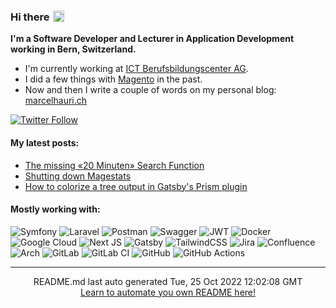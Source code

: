 ### Hi there <img src="https://media.giphy.com/media/hvRJCLFzcasrR4ia7z/giphy.gif" style="width: 18px; margin-left: 5px; position: absolute;">

**I'm a Software Developer and Lecturer in Application Development working in Bern, Switzerland.**

- I'm currently working at [ICT Berufsbildungscenter AG](https://berufsbildungscenter.ch/).
- I did a few things with [Magento](https://magento.marcelhauri.ch) in the past.
- Now and then I write a couple of words on my personal blog: [marcelhauri.ch](https://marcelhauri.ch)

[![Twitter Follow](https://img.shields.io/twitter/follow/mhauri?style=for-the-badge&color=111827&labelColor=111827)](https://twitter.com/mhauri)

#### My latest posts:

 - [The missing «20 Minuten» Search Function](https://marcelhauri.ch/blog/the-missing-20-minuten-search-function)
 - [Shutting down Magestats](https://marcelhauri.ch/blog/shutting-down-magestats)
 - [How to colorize a tree output in Gatsby's Prism plugin](https://marcelhauri.ch/blog/how-to-colorize-a-tree-output-in-gatsbys-prism-plugin)

#### Mostly working with:

![Symfony](https://img.shields.io/badge/symfony-%23000000.svg?style=for-the-badge&logo=symfony&logoColor=white&color=111827)
![Laravel](https://img.shields.io/badge/laravel-%23FF2D20.svg?style=for-the-badge&logo=laravel&logoColor=white&color=111827)
![Postman](https://img.shields.io/badge/Postman-FF6C37?style=for-the-badge&logo=postman&logoColor=white&color=111827)
![Swagger](https://img.shields.io/badge/-Swagger-%23Clojure?style=for-the-badge&logo=swagger&logoColor=white&color=111827)
![JWT](https://img.shields.io/badge/JWT-black?style=for-the-badge&logo=JSON%20web%20tokens&color=111827)
![Docker](https://img.shields.io/badge/docker-%230db7ed.svg?style=for-the-badge&logo=docker&logoColor=white&color=111827)
![Google Cloud](https://img.shields.io/badge/GoogleCloud-%234285F4.svg?style=for-the-badge&logo=google-cloud&logoColor=white&color=111827)
![Next JS](https://img.shields.io/badge/Next-black?style=for-the-badge&logo=next.js&logoColor=white&color=111827)
![Gatsby](https://img.shields.io/badge/Gatsby-%23663399.svg?style=for-the-badge&logo=gatsby&logoColor=white&color=111827)
![TailwindCSS](https://img.shields.io/badge/tailwindcss-%2338B2AC.svg?style=for-the-badge&logo=tailwind-css&logoColor=white&color=111827)
![Jira](https://img.shields.io/badge/jira-%230A0FFF.svg?style=for-the-badge&logo=jira&logoColor=white&color=111827)
![Confluence](https://img.shields.io/badge/confluence-%23172BF4.svg?style=for-the-badge&logo=confluence&logoColor=white&color=111827)
![Arch](https://img.shields.io/badge/Arch%20Linux-1793D1?logo=arch-linux&logoColor=fff&style=for-the-badge&color=111827)
![GitLab](https://img.shields.io/badge/gitlab-%23181717.svg?style=for-the-badge&logo=gitlab&logoColor=white&color=111827)
![GitLab CI](https://img.shields.io/badge/GitLabCI-%23181717.svg?style=for-the-badge&logo=gitlab&logoColor=white&color=111827)
![GitHub](https://img.shields.io/badge/github-%23121011.svg?style=for-the-badge&logo=github&logoColor=white&color=111827)
![GitHub Actions](https://img.shields.io/badge/githubactions-%232671E5.svg?style=for-the-badge&logo=githubactions&logoColor=white&color=111827)

<hr />
<div align="center">
README.md last auto generated Tue, 25 Oct 2022 12:02:08 GMT
<br/>
<a href="https://marcelhauri.ch" target="_blank">Learn to automate you own README here!</a>
</div>
